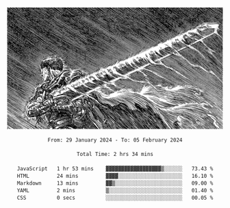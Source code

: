 <!-- Profile image -->
<p align="center">
 <img src="assets/bpD2ohb.png" width="1080px">
</p>
<!-- Profile image end -->

<div align="center">
<!--START_SECTION:waka-->

```txt
From: 29 January 2024 - To: 05 February 2024

Total Time: 2 hrs 34 mins

JavaScript   1 hr 53 mins    ▓▓▓▓▓▓▓▓▓▓▓▓▓▓▓▓▓▓▒░░░░░░   73.43 %
HTML         24 mins         ▓▓▓▓░░░░░░░░░░░░░░░░░░░░░   16.10 %
Markdown     13 mins         ▓▓▒░░░░░░░░░░░░░░░░░░░░░░   09.00 %
YAML         2 mins          ▒░░░░░░░░░░░░░░░░░░░░░░░░   01.40 %
CSS          0 secs          ░░░░░░░░░░░░░░░░░░░░░░░░░   00.05 %
```

<!--END_SECTION:waka-->
</div>
